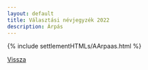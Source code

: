 ```yaml
---
layout: default
title: Választási névjegyzék 2022
description: Árpás
---
```


{% include settlementHTMLs/AArpaas.html %}

[Vissza](./)